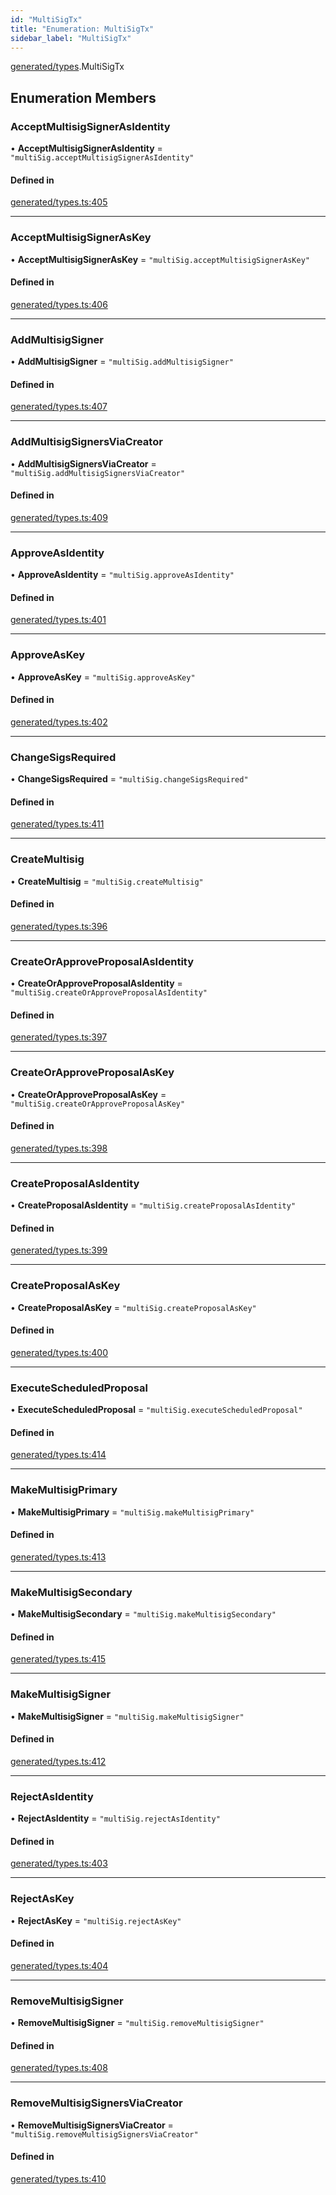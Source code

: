 ```yaml
---
id: "MultiSigTx"
title: "Enumeration: MultiSigTx"
sidebar_label: "MultiSigTx"
---
```


[generated/types](../../../../modules/Generated/Types/Types.md).MultiSigTx

## Enumeration Members

### AcceptMultisigSignerAsIdentity

• **AcceptMultisigSignerAsIdentity** = ``"multiSig.acceptMultisigSignerAsIdentity"``

#### Defined in

[generated/types.ts:405](https://github.com/PolymeshAssociation/polymesh-sdk/blob/31fdce23/src/generated/types.ts#L405)

___

### AcceptMultisigSignerAsKey

• **AcceptMultisigSignerAsKey** = ``"multiSig.acceptMultisigSignerAsKey"``

#### Defined in

[generated/types.ts:406](https://github.com/PolymeshAssociation/polymesh-sdk/blob/31fdce23/src/generated/types.ts#L406)

___

### AddMultisigSigner

• **AddMultisigSigner** = ``"multiSig.addMultisigSigner"``

#### Defined in

[generated/types.ts:407](https://github.com/PolymeshAssociation/polymesh-sdk/blob/31fdce23/src/generated/types.ts#L407)

___

### AddMultisigSignersViaCreator

• **AddMultisigSignersViaCreator** = ``"multiSig.addMultisigSignersViaCreator"``

#### Defined in

[generated/types.ts:409](https://github.com/PolymeshAssociation/polymesh-sdk/blob/31fdce23/src/generated/types.ts#L409)

___

### ApproveAsIdentity

• **ApproveAsIdentity** = ``"multiSig.approveAsIdentity"``

#### Defined in

[generated/types.ts:401](https://github.com/PolymeshAssociation/polymesh-sdk/blob/31fdce23/src/generated/types.ts#L401)

___

### ApproveAsKey

• **ApproveAsKey** = ``"multiSig.approveAsKey"``

#### Defined in

[generated/types.ts:402](https://github.com/PolymeshAssociation/polymesh-sdk/blob/31fdce23/src/generated/types.ts#L402)

___

### ChangeSigsRequired

• **ChangeSigsRequired** = ``"multiSig.changeSigsRequired"``

#### Defined in

[generated/types.ts:411](https://github.com/PolymeshAssociation/polymesh-sdk/blob/31fdce23/src/generated/types.ts#L411)

___

### CreateMultisig

• **CreateMultisig** = ``"multiSig.createMultisig"``

#### Defined in

[generated/types.ts:396](https://github.com/PolymeshAssociation/polymesh-sdk/blob/31fdce23/src/generated/types.ts#L396)

___

### CreateOrApproveProposalAsIdentity

• **CreateOrApproveProposalAsIdentity** = ``"multiSig.createOrApproveProposalAsIdentity"``

#### Defined in

[generated/types.ts:397](https://github.com/PolymeshAssociation/polymesh-sdk/blob/31fdce23/src/generated/types.ts#L397)

___

### CreateOrApproveProposalAsKey

• **CreateOrApproveProposalAsKey** = ``"multiSig.createOrApproveProposalAsKey"``

#### Defined in

[generated/types.ts:398](https://github.com/PolymeshAssociation/polymesh-sdk/blob/31fdce23/src/generated/types.ts#L398)

___

### CreateProposalAsIdentity

• **CreateProposalAsIdentity** = ``"multiSig.createProposalAsIdentity"``

#### Defined in

[generated/types.ts:399](https://github.com/PolymeshAssociation/polymesh-sdk/blob/31fdce23/src/generated/types.ts#L399)

___

### CreateProposalAsKey

• **CreateProposalAsKey** = ``"multiSig.createProposalAsKey"``

#### Defined in

[generated/types.ts:400](https://github.com/PolymeshAssociation/polymesh-sdk/blob/31fdce23/src/generated/types.ts#L400)

___

### ExecuteScheduledProposal

• **ExecuteScheduledProposal** = ``"multiSig.executeScheduledProposal"``

#### Defined in

[generated/types.ts:414](https://github.com/PolymeshAssociation/polymesh-sdk/blob/31fdce23/src/generated/types.ts#L414)

___

### MakeMultisigPrimary

• **MakeMultisigPrimary** = ``"multiSig.makeMultisigPrimary"``

#### Defined in

[generated/types.ts:413](https://github.com/PolymeshAssociation/polymesh-sdk/blob/31fdce23/src/generated/types.ts#L413)

___

### MakeMultisigSecondary

• **MakeMultisigSecondary** = ``"multiSig.makeMultisigSecondary"``

#### Defined in

[generated/types.ts:415](https://github.com/PolymeshAssociation/polymesh-sdk/blob/31fdce23/src/generated/types.ts#L415)

___

### MakeMultisigSigner

• **MakeMultisigSigner** = ``"multiSig.makeMultisigSigner"``

#### Defined in

[generated/types.ts:412](https://github.com/PolymeshAssociation/polymesh-sdk/blob/31fdce23/src/generated/types.ts#L412)

___

### RejectAsIdentity

• **RejectAsIdentity** = ``"multiSig.rejectAsIdentity"``

#### Defined in

[generated/types.ts:403](https://github.com/PolymeshAssociation/polymesh-sdk/blob/31fdce23/src/generated/types.ts#L403)

___

### RejectAsKey

• **RejectAsKey** = ``"multiSig.rejectAsKey"``

#### Defined in

[generated/types.ts:404](https://github.com/PolymeshAssociation/polymesh-sdk/blob/31fdce23/src/generated/types.ts#L404)

___

### RemoveMultisigSigner

• **RemoveMultisigSigner** = ``"multiSig.removeMultisigSigner"``

#### Defined in

[generated/types.ts:408](https://github.com/PolymeshAssociation/polymesh-sdk/blob/31fdce23/src/generated/types.ts#L408)

___

### RemoveMultisigSignersViaCreator

• **RemoveMultisigSignersViaCreator** = ``"multiSig.removeMultisigSignersViaCreator"``

#### Defined in

[generated/types.ts:410](https://github.com/PolymeshAssociation/polymesh-sdk/blob/31fdce23/src/generated/types.ts#L410)

